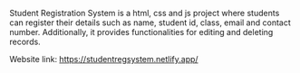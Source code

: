 Student Registration System is a html, css and js project where students can register their details such as name, student id, class, email and contact number. Additionally, it provides functionalities for editing and deleting records.

Website link: https://studentregsystem.netlify.app/